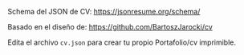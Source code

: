 Schema del JSON de CV:
https://jsonresume.org/schema/

Basado en el diseño de:
https://github.com/BartoszJarocki/cv

Edita el archivo `cv.json` para crear tu propio Portafolio/cv imprimible.